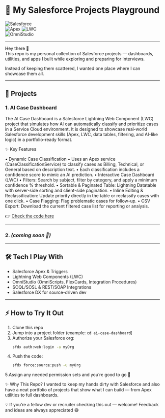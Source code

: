 # 🚀 My Salesforce Projects Playground  

![Salesforce](https://img.shields.io/badge/Salesforce-00A1E0?style=for-the-badge&logo=salesforce&logoColor=white)  
![Apex](https://img.shields.io/badge/Apex-Developer-blue?style=for-the-badge) 
![LWC](https://img.shields.io/badge/Lightning%20Web%20Components-orange?style=for-the-badge)  
![OmniStudio](https://img.shields.io/badge/OmniStudio-Vlocity-purple?style=for-the-badge)  

---

Hey there 👋  
This repo is my personal collection of Salesforce projects — dashboards, utilities, and apps I built while exploring and preparing for interviews.  

Instead of keeping them scattered, I wanted one place where I can showcase them all.  

---

## 📂 Projects

### 1. AI Case Dashboard
The AI Case Dashboard is a Salesforce Lightning Web Component (LWC) project that simulates how AI can automatically classify and prioritize cases in a Service Cloud environment. It is designed to showcase real-world Salesforce development skills (Apex, LWC, data tables, filtering, and AI-like logic) in a portfolio-ready format.

✨ Key Features

• Dynamic Case Classification
   • Uses an Apex service (CaseClassificationService) to classify cases as Billing, Technical, or General based on description text.
   • Each classification includes a confidence score to mimic an AI prediction.
• Interactive Case Dashboard (LWC)
   • Filters: Search by subject, filter by category, and apply a minimum confidence % threshold.
   • Sortable & Paginated Table: Lightning Datatable with server-side sorting and client-side pagination.
   • Inline Editing & Reclassification: Update priority directly in the table or reclassify cases with one click.
   • Case Flagging: Flag problematic cases for follow-up.
   • CSV Export: Download the current filtered case list for reporting or analysis.

👉 [Check the code here](https://github.com/aniljinkuntaca/my-salesforce-projects/tree/ai-case-dashboard)

---

### 2. *(coming soon 🚧)* 

---

## 🛠️ Tech I Play With
- Salesforce Apex & Triggers  
- Lightning Web Components (LWC)  
- OmniStudio (OmniScripts, FlexCards, Integration Procedures)  
- SOQL/SOSL & REST/SOAP Integrations  
- Salesforce DX for source-driven dev  

---

## ⚡ How to Try It Out
1. Clone this repo  
2. Jump into a project folder (example: `cd ai-case-dashboard`)  
3. Authorize your Salesforce org:  
   ```sh
   sfdx auth:web:login -a myOrg
4. Push the code:
   ```sh
   sfdx force:source:push -u myOrg
5.Assign any needed permission sets and you’re good to go 🚀

✨ Why This Repo?
I wanted to keep my hands dirty with Salesforce and also have a neat portfolio of projects that show what I can build — from Apex utilities to full dashboards.

💡 If you’re a fellow dev or recruiter checking this out — welcome! Feedback and ideas are always appreciated 😄
